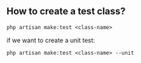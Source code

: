 ## How to create a test class?
```shell
php artisan make:test <class-name>
```
if we want to create a unit test:
```shell
php artisan make:test <class-name> --unit
```